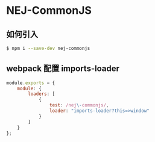 # NEJ-CommonJS

## 如何引入
```bash
$ npm i --save-dev nej-commonjs
```

## webpack 配置 imports-loader 

``` javascript
module.exports = {
    module: {
        loaders: [
            {
                test: /nej\-commonjs/,
                loader: "imports-loader?this=>window"
            }
        ]
    }
};
```